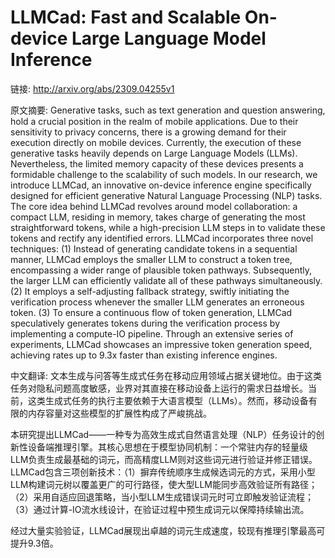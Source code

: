 # LLMCad: Fast and Scalable On-device Large Language Model Inference

链接: http://arxiv.org/abs/2309.04255v1

原文摘要:
Generative tasks, such as text generation and question answering, hold a
crucial position in the realm of mobile applications. Due to their sensitivity
to privacy concerns, there is a growing demand for their execution directly on
mobile devices. Currently, the execution of these generative tasks heavily
depends on Large Language Models (LLMs). Nevertheless, the limited memory
capacity of these devices presents a formidable challenge to the scalability of
such models.
  In our research, we introduce LLMCad, an innovative on-device inference
engine specifically designed for efficient generative Natural Language
Processing (NLP) tasks. The core idea behind LLMCad revolves around model
collaboration: a compact LLM, residing in memory, takes charge of generating
the most straightforward tokens, while a high-precision LLM steps in to
validate these tokens and rectify any identified errors. LLMCad incorporates
three novel techniques: (1) Instead of generating candidate tokens in a
sequential manner, LLMCad employs the smaller LLM to construct a token tree,
encompassing a wider range of plausible token pathways. Subsequently, the
larger LLM can efficiently validate all of these pathways simultaneously. (2)
It employs a self-adjusting fallback strategy, swiftly initiating the
verification process whenever the smaller LLM generates an erroneous token. (3)
To ensure a continuous flow of token generation, LLMCad speculatively generates
tokens during the verification process by implementing a compute-IO pipeline.
Through an extensive series of experiments, LLMCad showcases an impressive
token generation speed, achieving rates up to 9.3x faster than existing
inference engines.

中文翻译:
文本生成与问答等生成式任务在移动应用领域占据关键地位。由于这类任务对隐私问题高度敏感，业界对其直接在移动设备上运行的需求日益增长。当前，这类生成式任务的执行主要依赖于大语言模型（LLMs）。然而，移动设备有限的内存容量对这些模型的扩展性构成了严峻挑战。

本研究提出LLMCad——一种专为高效生成式自然语言处理（NLP）任务设计的创新性设备端推理引擎。其核心思想在于模型协同机制：一个常驻内存的轻量级LLM负责生成最基础的词元，而高精度LLM则对这些词元进行验证并修正错误。LLMCad包含三项创新技术：（1）摒弃传统顺序生成候选词元的方式，采用小型LLM构建词元树以覆盖更广的可行路径，使大型LLM能同步高效验证所有路径；（2）采用自适应回退策略，当小型LLM生成错误词元时可立即触发验证流程；（3）通过计算-IO流水线设计，在验证过程中预生成词元以保障持续输出流。

经过大量实验验证，LLMCad展现出卓越的词元生成速度，较现有推理引擎最高可提升9.3倍。
